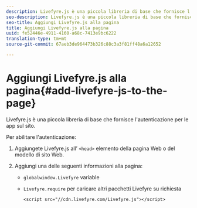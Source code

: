```yaml
---
description: Livefyre.js è una piccola libreria di base che fornisce l'autenticazione per le app sul sito.
seo-description: Livefyre.js è una piccola libreria di base che fornisce l'autenticazione per le app sul sito.
seo-title: Aggiungi Livefyre.js alla pagina
title: Aggiungi Livefyre.js alla pagina
uuid: fe52446e-4911-4160-a68c-7413e9bc6222
translation-type: tm+mt
source-git-commit: 67aeb3de964473b326c88c3a3f81ff48a6a12652

---
```



# Aggiungi Livefyre.js alla pagina{#add-livefyre-js-to-the-page}

Livefyre.js è una piccola libreria di base che fornisce l'autenticazione per le app sul sito.

Per abilitare l'autenticazione:

1. Aggiungete Livefyre.js all’ `<head>` elemento della pagina Web o del modello di sito Web.
1. Aggiungi una delle seguenti informazioni alla pagina:

   * `globalwindow.Livefyre` variable
   * `Livefyre.require` per caricare altri pacchetti Livefyre su richiesta

      ```
      <script src="//cdn.livefyre.com/Livefyre.js"></script>
      ```

